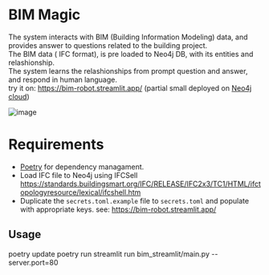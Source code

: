 # BIM Magic
The system interacts with BIM (Building Information Modeling) data, and provides answer to questions related to the building project.   
The BIM data ( IFC format), is pre loaded to Neo4j DB, with its entities and relashionship.   
The system learns the relashionships from prompt question and answer, and respond in human language.  
try it on: https://bim-robot.streamlit.app/ (partial small deployed on [Neo4j cloud](https://neo4j.com/))   

![image](https://github.com/user-attachments/assets/af44c4b8-41dc-40e4-b3f4-e3580b1ff243)
# Requirements
- [Poetry](https://python-poetry.org) for dependency managament.
- Load IFC file to Neo4j using IFCSell https://standards.buildingsmart.org/IFC/RELEASE/IFC2x3/TC1/HTML/ifctopologyresource/lexical/ifcshell.htm   
- Duplicate the `secrets.toml.example` file to `secrets.toml` and populate with appropriate keys.
see: https://bim-robot.streamlit.app/

## Usage
poetry update
poetry run streamlit run bim_streamlit/main.py --server.port=80
